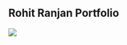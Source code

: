  ## Rohit Ranjan Portfolio ##

<img align="center" src="https://github.com/rohitranjan753/RohitRanjanPortfolio.github.io/blob/main/img/projects/rohit_portfolio.png">
